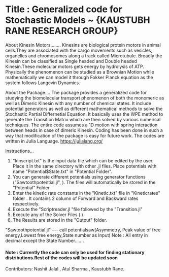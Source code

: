 
# Title : Generalized code for Stochastic Models ~ {KAUSTUBH RANE RESEARCH GROUP}
  
  About Kinesin Motors........
Kinesins are biological protein motors in animal cells.They are associated with the cargo movements such as vesicles, organelles and chromosomes along a track called Microtubule.
Broadly the Kinesin can be classified as Single headed and Double headed Kinesin.These molecular motors gets energy by hydrolysis of ATP. Physically the phenomenon can be studied as a Brownian Motion while mathematically we can model it through Fokker Planck equation as the system follows Langevin Dynamics.

  About the Package....
 The package provides a generalized code for studying the biomolecular transport phenomenon of both the monomeric as well as Dimeric Kinesin with any number of chemical states. It include potential generators as well as different mathematical methods to solve the Stochastic Partial Differnetial Equation. 
  It basically uses the WPE method to generate the Transition Matrix which are then solved by various numerical techniques. The entire code assumes a 1D motion with spring interaction between heads in case of dimeric Kinesin.
  Coding has been done in such a way that modification of the package is easy for future work. The codes are written in Julia Language.
  <https://julialang.org/>

Instructions...
 1. "kinscript.txt" is the input data file which can be edited by the user. Place it in the same directory with other .jl files. Place potentials with name "Potential$State.txt" in "Potential Folder".
 2. You can generate different potentials using generator functions ("Sawtoothpotential.jl",       ). The files will automatically be stored in the "Potential" Folder
 3. Enter the kinetic rate constants in the "Kinetic.txt" file in "Kineticrates" folder . It contains 2 column of Forward and Backward rates respectively.
 4. Execute the "Scriptreader.jl "file followed by the "Transition.jl"
 5. Execute any of the Solver Files (                                             )
 6. The Results are stored in the "Output" folder.
 
 
 "Sawtoothpotential.jl" --- call potentialsaw(Asymmetry, Peak value of free energy,Lowest free energy,State number as Input)
 Note :  All entry in decimal except the State Number.......  

#### Note : Currently the code can only be used for finding stationary distributions.Rest of the codes will be updated soon

Contributors: Nashit Jalal , Atul Sharma , Kaustubh Rane.

